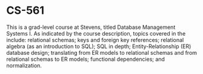 # CS-561

This is a grad-level course at Stevens, titled Database Management Systems I. As indicated by the course description, topics covered in the include: relational schemas; keys and foreign key references; relational algebra (as an introduction to SQL); SQL in depth; Entity-Relationship (ER) database design; translating from ER models to relational schemas and from relational schemas to ER models; functional dependencies; and normalization.
